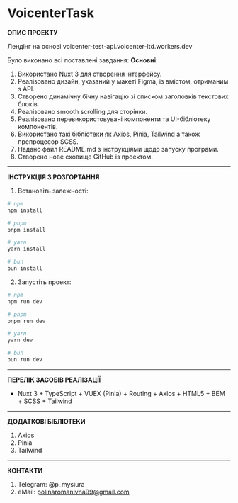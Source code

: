 # VoicenterTask

__ОПИС ПРОЕКТУ__

Лендінг на основі voicenter-test-api.voicenter-ltd.workers.dev

Було виконано всі поставлені завдання:
__Основні__:
1.  Використано Nuxt 3 для створення інтерфейсу.
2.  Реалізовано дизайн, указаний у макеті Figma, із вмістом, отриманим з API.
3.  Створено динамічну бічну навігацію зі списком заголовків текстових блоків.
4.  Реалізовано smooth scrolling для сторінки.
5.  Реалізовано перевикористовувані компоненти та UI-бібліотеку компонентів.
6.  Використано такі бібліотеки як Axios, Pinia, Tailwind а також препроцесор SCSS.
7.	Надано файл README.md з інструкціями щодо запуску програми.
8.	Створено нове сховище GitHub із проектом. 


<hr>

__ІНСТРУКЦІЯ З РОЗГОРТАННЯ__

1.	Встановіть залежності: 
```bash
# npm
npm install

# pnpm
pnpm install

# yarn
yarn install

# bun
bun install
```
2.	Запустіть проект:
```bash
# npm
npm run dev

# pnpm
pnpm run dev

# yarn
yarn dev

# bun
bun run dev
```

<hr>

__ПЕРЕЛІК ЗАСОБІВ РЕАЛІЗАЦІЇ__

* Nuxt 3 + TypeScript + VUEX (Pinia) + Routing + Axios + HTML5 + BEM + SCSS + Tailwind

<hr>

__ДОДАТКОВІ БІБЛІОТЕКИ__

1.	Axios
2.  Pinia
3.	Tailwind

<hr>

__КОНТАКТИ__

1. Telegram: @p_mysiura
2. eMail: polinaromanivna99@gmail.com

